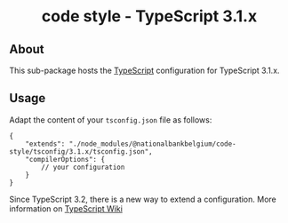 <h1 align="center">
   code style - TypeScript 3.1.x
</h1>

## About

This sub-package hosts the [TypeScript](https://www.typescriptlang.org/) configuration for TypeScript 3.1.x.

## Usage

Adapt the content of your `tsconfig.json` file as follows:

```text
{
	"extends": "./node_modules/@nationalbankbelgium/code-style/tsconfig/3.1.x/tsconfig.json",
	"compilerOptions": {
		// your configuration
	}
}
```

Since TypeScript 3.2, there is a new way to extend a configuration. More information on [TypeScript Wiki](https://github.com/microsoft/TypeScript/wiki/What%27s-new-in-TypeScript#tsconfigjson-inheritance-via-nodejs-packages)

